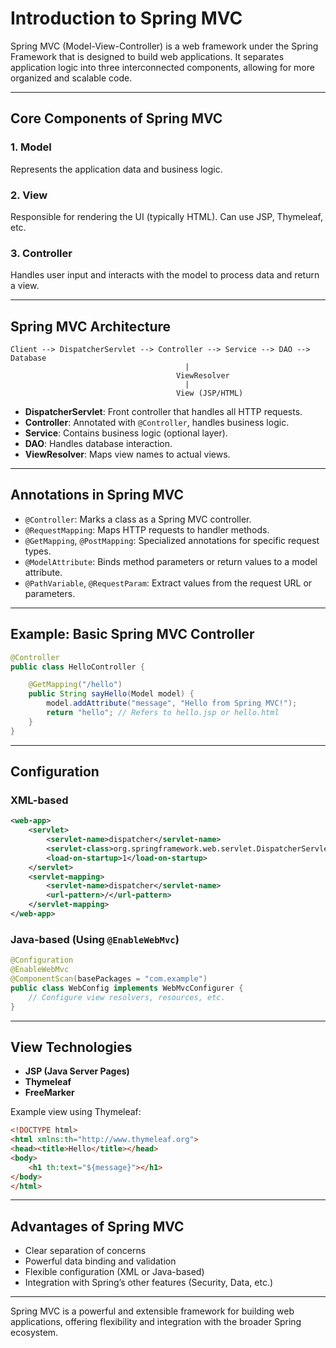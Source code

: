 
# Introduction to Spring MVC

Spring MVC (Model-View-Controller) is a web framework under the Spring Framework that is designed to build web applications. It separates application logic into three interconnected components, allowing for more organized and scalable code.

---

## Core Components of Spring MVC

### 1. **Model**
Represents the application data and business logic.

### 2. **View**
Responsible for rendering the UI (typically HTML). Can use JSP, Thymeleaf, etc.

### 3. **Controller**
Handles user input and interacts with the model to process data and return a view.

---

## Spring MVC Architecture

```
Client --> DispatcherServlet --> Controller --> Service --> DAO --> Database
                                       |
                                     ViewResolver
                                       |
                                     View (JSP/HTML)
```

- **DispatcherServlet**: Front controller that handles all HTTP requests.
- **Controller**: Annotated with `@Controller`, handles business logic.
- **Service**: Contains business logic (optional layer).
- **DAO**: Handles database interaction.
- **ViewResolver**: Maps view names to actual views.

---

## Annotations in Spring MVC

- `@Controller`: Marks a class as a Spring MVC controller.
- `@RequestMapping`: Maps HTTP requests to handler methods.
- `@GetMapping`, `@PostMapping`: Specialized annotations for specific request types.
- `@ModelAttribute`: Binds method parameters or return values to a model attribute.
- `@PathVariable`, `@RequestParam`: Extract values from the request URL or parameters.

---

## Example: Basic Spring MVC Controller

```java
@Controller
public class HelloController {

    @GetMapping("/hello")
    public String sayHello(Model model) {
        model.addAttribute("message", "Hello from Spring MVC!");
        return "hello"; // Refers to hello.jsp or hello.html
    }
}
```

---

## Configuration

### XML-based

```xml
<web-app>
    <servlet>
        <servlet-name>dispatcher</servlet-name>
        <servlet-class>org.springframework.web.servlet.DispatcherServlet</servlet-class>
        <load-on-startup>1</load-on-startup>
    </servlet>
    <servlet-mapping>
        <servlet-name>dispatcher</servlet-name>
        <url-pattern>/</url-pattern>
    </servlet-mapping>
</web-app>
```

### Java-based (Using `@EnableWebMvc`)

```java
@Configuration
@EnableWebMvc
@ComponentScan(basePackages = "com.example")
public class WebConfig implements WebMvcConfigurer {
    // Configure view resolvers, resources, etc.
}
```

---

## View Technologies

- **JSP (Java Server Pages)**
- **Thymeleaf**
- **FreeMarker**

Example view using Thymeleaf:

```html
<!DOCTYPE html>
<html xmlns:th="http://www.thymeleaf.org">
<head><title>Hello</title></head>
<body>
    <h1 th:text="${message}"></h1>
</body>
</html>
```

---

## Advantages of Spring MVC

- Clear separation of concerns
- Powerful data binding and validation
- Flexible configuration (XML or Java-based)
- Integration with Spring’s other features (Security, Data, etc.)

---

Spring MVC is a powerful and extensible framework for building web applications, offering flexibility and integration with the broader Spring ecosystem.
